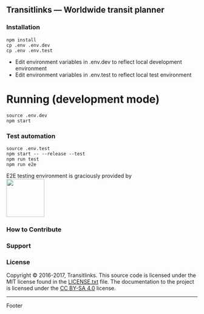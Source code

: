 ## Transitlinks — Worldwide transit planner

### Installation
```
npm install
cp .env .env.dev
cp .env .env.test
```
- Edit environment variables in .env.dev to reflect local development environment
- Edit environment variables in .env.test to reflect local test environment

# Running (development mode)
```
source .env.dev
npm start
```

### Test automation
```
source .env.test
npm start -- --release --test
npm run test
npm run e2e
```
E2E testing environment is graciously provided by 
<br>
[<img src="https://www.browserstack.com/images/layout/browserstack-logo-600x315.png" height="100">](http://www.browserstack.com)

### How to Contribute


### Support


### License

Copyright © 2016-2017, Transitlinks. This source code is licensed under the MIT
license found in the [LICENSE.txt](./LICENSE.txt)
file. The documentation to the project is licensed under the
[CC BY-SA 4.0](http://creativecommons.org/licenses/by-sa/4.0/) license.

---
Footer
